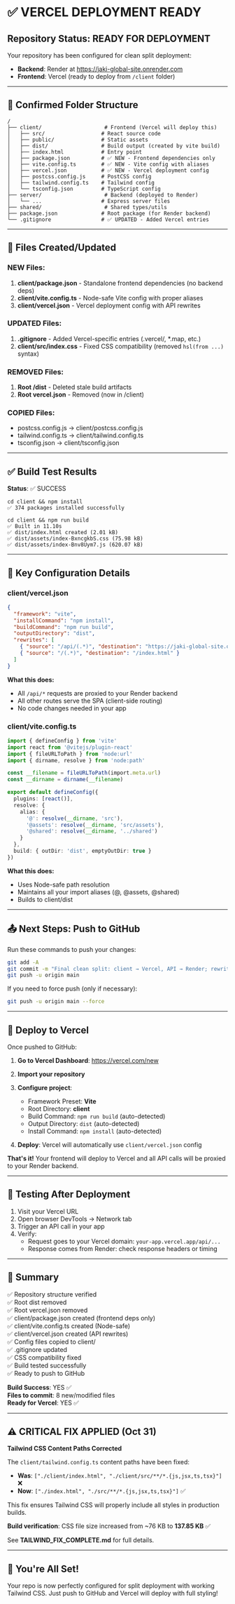 # ✅ VERCEL DEPLOYMENT READY

## Repository Status: READY FOR DEPLOYMENT

Your repository has been configured for clean split deployment:
- **Backend**: Render at https://jaki-global-site.onrender.com
- **Frontend**: Vercel (ready to deploy from `/client` folder)

---

## 📂 Confirmed Folder Structure

```
/
├── client/                    # Frontend (Vercel will deploy this)
│   ├── src/                  # React source code
│   ├── public/               # Static assets
│   ├── dist/                 # Build output (created by vite build)
│   ├── index.html            # Entry point
│   ├── package.json          # ✅ NEW - Frontend dependencies only
│   ├── vite.config.ts        # ✅ NEW - Vite config with aliases
│   ├── vercel.json           # ✅ NEW - Vercel deployment config
│   ├── postcss.config.js     # PostCSS config
│   ├── tailwind.config.ts    # Tailwind config
│   └── tsconfig.json         # TypeScript config
├── server/                    # Backend (deployed to Render)
│   └── ...                   # Express server files
├── shared/                    # Shared types/utils
├── package.json              # Root package (for Render backend)
└── .gitignore                # ✅ UPDATED - Added Vercel entries
```

---

## 🎯 Files Created/Updated

### NEW Files:
1. **client/package.json** - Standalone frontend dependencies (no backend deps)
2. **client/vite.config.ts** - Node-safe Vite config with proper aliases
3. **client/vercel.json** - Vercel deployment config with API rewrites

### UPDATED Files:
1. **.gitignore** - Added Vercel-specific entries (.vercel/, *.map, etc.)
2. **client/src/index.css** - Fixed CSS compatibility (removed `hsl(from ...)` syntax)

### REMOVED Files:
1. **Root /dist** - Deleted stale build artifacts
2. **Root vercel.json** - Removed (now in /client)

### COPIED Files:
- postcss.config.js → client/postcss.config.js
- tailwind.config.ts → client/tailwind.config.ts
- tsconfig.json → client/tsconfig.json

---

## ✅ Build Test Results

**Status**: ✅ SUCCESS

```
cd client && npm install
✅ 374 packages installed successfully

cd client && npm run build
✅ Built in 11.10s
✅ dist/index.html created (2.01 kB)
✅ dist/assets/index-BxncgkbS.css (75.98 kB)
✅ dist/assets/index-Bnv8Uym7.js (620.07 kB)
```

---

## 🔧 Key Configuration Details

### client/vercel.json
```json
{
  "framework": "vite",
  "installCommand": "npm install",
  "buildCommand": "npm run build",
  "outputDirectory": "dist",
  "rewrites": [
    { "source": "/api/(.*)", "destination": "https://jaki-global-site.onrender.com/api/$1" },
    { "source": "/(.*)", "destination": "/index.html" }
  ]
}
```

**What this does:**
- All `/api/*` requests are proxied to your Render backend
- All other routes serve the SPA (client-side routing)
- No code changes needed in your app

### client/vite.config.ts
```typescript
import { defineConfig } from 'vite'
import react from '@vitejs/plugin-react'
import { fileURLToPath } from 'node:url'
import { dirname, resolve } from 'node:path'

const __filename = fileURLToPath(import.meta.url)
const __dirname = dirname(__filename)

export default defineConfig({
  plugins: [react()],
  resolve: {
    alias: {
      '@': resolve(__dirname, 'src'),
      '@assets': resolve(__dirname, 'src/assets'),
      '@shared': resolve(__dirname, '../shared')
    }
  },
  build: { outDir: 'dist', emptyOutDir: true }
})
```

**What this does:**
- Uses Node-safe path resolution
- Maintains all your import aliases (@, @assets, @shared)
- Builds to client/dist

---

## 📤 Next Steps: Push to GitHub

Run these commands to push your changes:

```bash
git add -A
git commit -m "Final clean split: client → Vercel, API → Render; rewrites in client/vercel.json"
git push -u origin main
```

If you need to force push (only if necessary):
```bash
git push -u origin main --force
```

---

## 🚀 Deploy to Vercel

Once pushed to GitHub:

1. **Go to Vercel Dashboard**: https://vercel.com/new
2. **Import your repository**
3. **Configure project**:
   - Framework Preset: **Vite**
   - Root Directory: **client**
   - Build Command: `npm run build` (auto-detected)
   - Output Directory: `dist` (auto-detected)
   - Install Command: `npm install` (auto-detected)

4. **Deploy**: Vercel will automatically use `client/vercel.json` config

**That's it!** Your frontend will deploy to Vercel and all API calls will be proxied to your Render backend.

---

## 🧪 Testing After Deployment

1. Visit your Vercel URL
2. Open browser DevTools → Network tab
3. Trigger an API call in your app
4. Verify:
   - Request goes to your Vercel domain: `your-app.vercel.app/api/...`
   - Response comes from Render: check response headers or timing

---

## 📝 Summary

✅ Repository structure verified  
✅ Root dist removed  
✅ Root vercel.json removed  
✅ client/package.json created (frontend deps only)  
✅ client/vite.config.ts created (Node-safe)  
✅ client/vercel.json created (API rewrites)  
✅ Config files copied to client/  
✅ .gitignore updated  
✅ CSS compatibility fixed  
✅ Build tested successfully  
✅ Ready to push to GitHub  

**Build Success**: YES ✅  
**Files to commit**: 8 new/modified files  
**Ready for Vercel**: YES ✅  

---

## ⚠️ CRITICAL FIX APPLIED (Oct 31)

**Tailwind CSS Content Paths Corrected**

The `client/tailwind.config.ts` content paths have been fixed:
- **Was**: `["./client/index.html", "./client/src/**/*.{js,jsx,ts,tsx}"]` ❌
- **Now**: `["./index.html", "./src/**/*.{js,jsx,ts,tsx}"]` ✅

This fix ensures Tailwind CSS will properly include all styles in production builds.

**Build verification**: CSS file size increased from ~76 KB to **137.85 KB** ✅

See **TAILWIND_FIX_COMPLETE.md** for full details.

---

## 🎉 You're All Set!

Your repo is now perfectly configured for split deployment with working Tailwind CSS. Just push to GitHub and Vercel will deploy with full styling!
